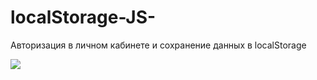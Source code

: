 # localStorage-JS-

<p>Авторизация в личном кабинете и сохранение данных в localStorage</p>

<img src="http://127.0.0.1:5500/img/palki-skalki/preview.jpg">
